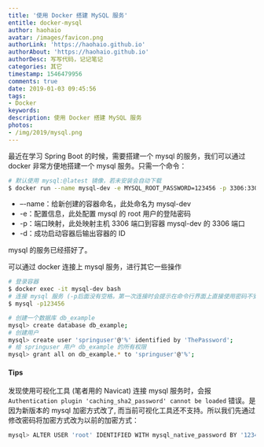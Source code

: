 ```yaml
---
title: '使用 Docker 搭建 MySQL 服务'
entitle: docker-mysql
author: haohaio
avatar: /images/favicon.png
authorLink: 'https://haohaio.github.io'
authorAbout: 'https://haohaio.github.io'
authorDesc: 写写代码，记记笔记
categories: 其它
timestamp: 1546479956
comments: true
date: 2019-01-03 09:45:56
tags:
- Docker
keywords:
description: 使用 Docker 搭建 MySQL 服务
photos:
- /img/2019/mysql.png
---
```


最近在学习 Spring Boot 的时候，需要搭建一个 mysql 的服务，我们可以通过 docker 非常方便地搭建一个 mysql 服务。只需一个命令：

```bash
# 默认使用 mysql:@latest 镜像，若未安装会自动下载
$ docker run --name mysql-dev -e MYSQL_ROOT_PASSWORD=123456 -p 3306:3306 -d mysql
```

- –-name：给新创建的容器命名，此处命名为 mysql-dev
- -e：配置信息，此处配置 mysql 的 root 用户的登陆密码
- -p：端口映射，此处映射主机 3306 端口到容器 mysql-dev 的 3306 端口
- -d：成功启动容器后输出容器的 ID

mysql 的服务已经搭好了。

可以通过 docker 连接上 mysql 服务，进行其它一些操作

```bash
# 登录容器
$ docker exec -it mysql-dev bash
# 连接 mysql 服务 (-p后面没有空格。第一次连接时会提示在命令行界面上直接使用密码不安全)
$ mysql -p123456
```

```bash
# 创建一个数据库 db_example
mysql> create database db_example;
# 创建用户
mysql> create user 'springuser'@'%' identified by 'ThePassword';
# 给 springuser 用户 db_example 的所有权限
mysql> grant all on db_example.* to 'springuser'@'%';
```

#### Tips

发现使用可视化工具 (笔者用的 Navicat) 连接 mysql 服务时，会报 `Authentication plugin 'caching_sha2_password' cannot be loaded` 错误。是因为新版本的 mysql 加密方式改了, 而当前可视化工具还不支持。所以我们先通过修改密码将加密方式改为以前的加密方式：

```bash
mysql> ALTER USER 'root' IDENTIFIED WITH mysql_native_password BY '123456';
```